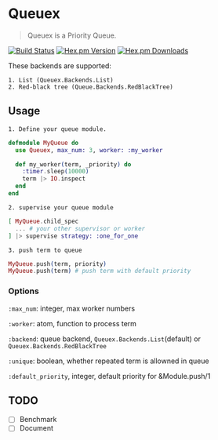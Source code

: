Queuex
======

> Queuex is a Priority Queue.

[![Build Status](https://img.shields.io/travis/falood/queuex.svg?style=flat-square)](https://travis-ci.org/falood/queuex)
[![Hex.pm Version](https://img.shields.io/hexpm/v/queuex.svg?style=flat-square)](https://hex.pm/packages/queuex)
[![Hex.pm Downloads](https://img.shields.io/hexpm/dt/queuex.svg?style=flat-square)](https://hex.pm/packages/queuex)


These backends are supported:

    1. List (Queuex.Backends.List)
    2. Red-black tree (Queue.Backends.RedBlackTree)


## Usage

    1. Define your queue module.
```elixir
defmodule MyQueue do
  use Queuex, max_num: 3, worker: :my_worker

  def my_worker(term, _priority) do
    :timer.sleep(10000)
    term |> IO.inspect
  end
end
```

    2. supervise your queue module

```elixir
[ MyQueue.child_spec
  ... # your other supervisor or worker
] |> supervise strategy: :one_for_one
```

    3. push term to queue

```elixir
MyQueue.push(term, priority)
MyQueue.push(term) # push term with default priority
```

### Options

`:max_num`: integer, max worker numbers

`:worker`: atom, function to process term

`:backend`: queue backend, `Queuex.Backends.List`(default) or `Queuex.Backends.RedBlackTree`

`:unique`: boolean, whether repeated term is allowned in queue

`:default_priority`, integer, default priority for &Module.push/1


## TODO
- [ ] Benchmark
- [ ] Document
